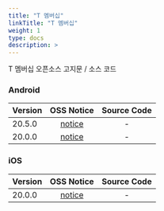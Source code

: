 ```yaml
---
title: "T 멤버십"
linkTitle: "T 멤버십"
weight: 1
type: docs
description: >
---
```


T 멤버십 오픈소스 고지문 / 소스 코드

### Android

| Version | OSS Notice | Source Code |
|---|:---:|:---:|
| 20.5.0 | [notice](https://opensource.sktelecom.com/compliance_artifacts/t_membership/android/20.5.0/Tmembership_android_20.5.0_OSS_Notice.html)  | - |
| 20.0.0 | [notice](https://opensource.sktelecom.com/compliance_artifacts/t_membership/android/20.0.0/Tmembership_android_20.0.0_OSS_Notice.html)  | - |

### iOS

| Version | OSS Notice | Source Code |
|---|:---:|:---:|
| 20.0.0 | [notice](https://opensource.sktelecom.com/compliance_artifacts/t_membership/ios/20.0.0/Tmembership_ios_20.0.0_OSS_Notice.html)  | - |